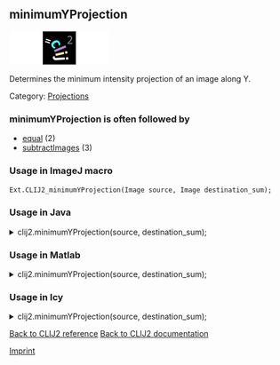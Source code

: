 ## minimumYProjection
<img src="images/mini_empty_logo.png"/><img src="images/mini_clij2_logo.png"/><img src="images/mini_empty_logo.png"/>

Determines the minimum intensity projection of an image along Y.

Category: [Projections](https://clij.github.io/clij2-docs/reference__project)

### minimumYProjection is often followed by
* <a href="reference_equal">equal</a> (2)
* <a href="reference_subtractImages">subtractImages</a> (3)


### Usage in ImageJ macro
```
Ext.CLIJ2_minimumYProjection(Image source, Image destination_sum);
```




### Usage in Java


<details>

<summary>
clij2.minimumYProjection(source, destination_sum);
</summary>
<pre class="highlight">// init CLIJ and GPU
import net.haesleinhuepf.clij2.CLIJ2;
import net.haesleinhuepf.clij.clearcl.ClearCLBuffer;
CLIJ2 clij2 = CLIJ2.getInstance();

// get input parameters
ClearCLBuffer source = clij2.push(sourceImagePlus);
destination_sum = clij2.create(source);
</pre>

<pre class="highlight">
// Execute operation on GPU
clij2.minimumYProjection(source, destination_sum);
</pre>

<pre class="highlight">
//show result
destination_sumImagePlus = clij2.pull(destination_sum);
destination_sumImagePlus.show();

// cleanup memory on GPU
clij2.release(source);
clij2.release(destination_sum);
</pre>

</details>





### Usage in Matlab


<details>

<summary>
clij2.minimumYProjection(source, destination_sum);
</summary>
<pre class="highlight">% init CLIJ and GPU
clij2 = init_clatlab();

% get input parameters
source = clij2.pushMat(source_matrix);
destination_sum = clij2.create(source);
</pre>

<pre class="highlight">
% Execute operation on GPU
clij2.minimumYProjection(source, destination_sum);
</pre>

<pre class="highlight">
% show result
destination_sum = clij2.pullMat(destination_sum)

% cleanup memory on GPU
clij2.release(source);
clij2.release(destination_sum);
</pre>

</details>





### Usage in Icy


<details>

<summary>
clij2.minimumYProjection(source, destination_sum);
</summary>
<pre class="highlight">// init CLIJ and GPU
importClass(net.haesleinhuepf.clicy.CLICY);
importClass(Packages.icy.main.Icy);

clij2 = CLICY.getInstance();

// get input parameters
source_sequence = getSequence();
source = clij2.pushSequence(source_sequence);
destination_sum = clij2.create(source);
</pre>

<pre class="highlight">
// Execute operation on GPU
clij2.minimumYProjection(source, destination_sum);
</pre>

<pre class="highlight">
// show result
destination_sum_sequence = clij2.pullSequence(destination_sum)
Icy.addSequence(destination_sum_sequence);
// cleanup memory on GPU
clij2.release(source);
clij2.release(destination_sum);
</pre>

</details>



[Back to CLIJ2 reference](https://clij.github.io/clij2-docs/reference)
[Back to CLIJ2 documentation](https://clij.github.io/clij2-docs)

[Imprint](https://clij.github.io/imprint)
